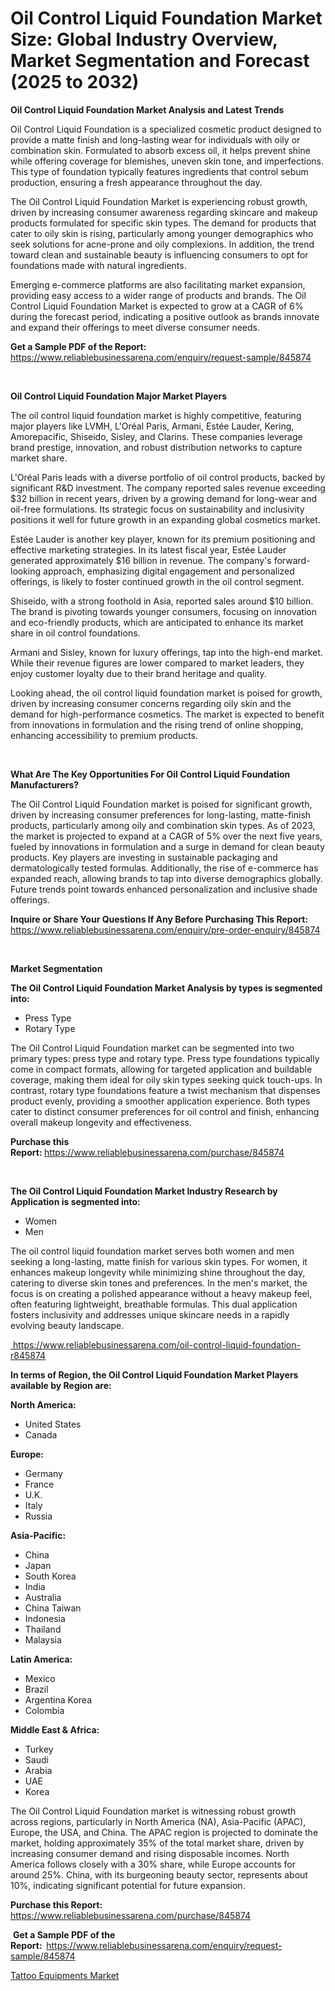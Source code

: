 <p><h1>Oil Control Liquid Foundation Market Size: Global Industry Overview, Market Segmentation and Forecast (2025 to 2032)</h1></p><p><strong>Oil Control Liquid Foundation Market Analysis and Latest Trends</strong></p>
<p><p>Oil Control Liquid Foundation is a specialized cosmetic product designed to provide a matte finish and long-lasting wear for individuals with oily or combination skin. Formulated to absorb excess oil, it helps prevent shine while offering coverage for blemishes, uneven skin tone, and imperfections. This type of foundation typically features ingredients that control sebum production, ensuring a fresh appearance throughout the day.</p><p>The Oil Control Liquid Foundation Market is experiencing robust growth, driven by increasing consumer awareness regarding skincare and makeup products formulated for specific skin types. The demand for products that cater to oily skin is rising, particularly among younger demographics who seek solutions for acne-prone and oily complexions. In addition, the trend toward clean and sustainable beauty is influencing consumers to opt for foundations made with natural ingredients. </p><p>Emerging e-commerce platforms are also facilitating market expansion, providing easy access to a wider range of products and brands. The Oil Control Liquid Foundation Market is expected to grow at a CAGR of 6% during the forecast period, indicating a positive outlook as brands innovate and expand their offerings to meet diverse consumer needs.</p></p>
<p><strong>Get a Sample PDF of the Report:&nbsp;</strong> <a href="https://www.reliablebusinessarena.com/enquiry/request-sample/845874?utm_campaign=2279&utm_medium=2&utm_source=Github&utm_content=ia&utm_term=08022025&utm_id=oil-control-liquid-foundation">https://www.reliablebusinessarena.com/enquiry/request-sample/845874</a></p>
<p>&nbsp;</p>
<p><strong>Oil Control Liquid Foundation Major Market Players</strong></p>
<p><p>The oil control liquid foundation market is highly competitive, featuring major players like LVMH, L'Oréal Paris, Armani, Estée Lauder, Kering, Amorepacific, Shiseido, Sisley, and Clarins. These companies leverage brand prestige, innovation, and robust distribution networks to capture market share.</p><p>L'Oréal Paris leads with a diverse portfolio of oil control products, backed by significant R&D investment. The company reported sales revenue exceeding $32 billion in recent years, driven by a growing demand for long-wear and oil-free formulations. Its strategic focus on sustainability and inclusivity positions it well for future growth in an expanding global cosmetics market.</p><p>Estée Lauder is another key player, known for its premium positioning and effective marketing strategies. In its latest fiscal year, Estée Lauder generated approximately $16 billion in revenue. The company's forward-looking approach, emphasizing digital engagement and personalized offerings, is likely to foster continued growth in the oil control segment.</p><p>Shiseido, with a strong foothold in Asia, reported sales around $10 billion. The brand is pivoting towards younger consumers, focusing on innovation and eco-friendly products, which are anticipated to enhance its market share in oil control foundations.</p><p>Armani and Sisley, known for luxury offerings, tap into the high-end market. While their revenue figures are lower compared to market leaders, they enjoy customer loyalty due to their brand heritage and quality.</p><p>Looking ahead, the oil control liquid foundation market is poised for growth, driven by increasing consumer concerns regarding oily skin and the demand for high-performance cosmetics. The market is expected to benefit from innovations in formulation and the rising trend of online shopping, enhancing accessibility to premium products.</p></p>
<p>&nbsp;</p>
<p><strong>What Are The Key Opportunities For Oil Control Liquid Foundation Manufacturers?</strong></p>
<p><p>The Oil Control Liquid Foundation market is poised for significant growth, driven by increasing consumer preferences for long-lasting, matte-finish products, particularly among oily and combination skin types. As of 2023, the market is projected to expand at a CAGR of 5% over the next five years, fueled by innovations in formulation and a surge in demand for clean beauty products. Key players are investing in sustainable packaging and dermatologically tested formulas. Additionally, the rise of e-commerce has expanded reach, allowing brands to tap into diverse demographics globally. Future trends point towards enhanced personalization and inclusive shade offerings.</p></p>
<p><strong>Inquire or Share Your Questions If Any Before Purchasing This Report:</strong> <a href="https://www.reliablebusinessarena.com/enquiry/pre-order-enquiry/845874?utm_campaign=2279&utm_medium=2&utm_source=Github&utm_content=ia&utm_term=08022025&utm_id=oil-control-liquid-foundation">https://www.reliablebusinessarena.com/enquiry/pre-order-enquiry/845874</a></p>
<p>&nbsp;</p>
<p><strong>Market Segmentation</strong></p>
<p><strong>The Oil Control Liquid Foundation Market Analysis by types is segmented into:</strong></p>
<p><ul><li>Press Type</li><li>Rotary Type</li></ul></p>
<p><p>The Oil Control Liquid Foundation market can be segmented into two primary types: press type and rotary type. Press type foundations typically come in compact formats, allowing for targeted application and buildable coverage, making them ideal for oily skin types seeking quick touch-ups. In contrast, rotary type foundations feature a twist mechanism that dispenses product evenly, providing a smoother application experience. Both types cater to distinct consumer preferences for oil control and finish, enhancing overall makeup longevity and effectiveness.</p></p>
<p><strong>Purchase this Report:&nbsp;</strong><a href="https://www.reliablebusinessarena.com/purchase/845874?utm_campaign=2279&utm_medium=2&utm_source=Github&utm_content=ia&utm_term=08022025&utm_id=oil-control-liquid-foundation">https://www.reliablebusinessarena.com/purchase/845874</a></p>
<p>&nbsp;</p>
<p><strong>The Oil Control Liquid Foundation Market Industry Research by Application is segmented into:</strong></p>
<p><ul><li>Women</li><li>Men</li></ul></p>
<p><p>The oil control liquid foundation market serves both women and men seeking a long-lasting, matte finish for various skin types. For women, it enhances makeup longevity while minimizing shine throughout the day, catering to diverse skin tones and preferences. In the men's market, the focus is on creating a polished appearance without a heavy makeup feel, often featuring lightweight, breathable formulas. This dual application fosters inclusivity and addresses unique skincare needs in a rapidly evolving beauty landscape.</p></p>
<p><a href="https://www.reliablebusinessarena.com/oil-control-liquid-foundation-r845874?utm_campaign=2279&utm_medium=2&utm_source=Github&utm_content=ia&utm_term=08022025&utm_id=oil-control-liquid-foundation">&nbsp;https://www.reliablebusinessarena.com/oil-control-liquid-foundation-r845874</a></p>
<p><strong>In terms of Region, the Oil Control Liquid Foundation Market Players available by Region are:</strong></p>
<p>
    <p> <strong> North America: </strong>
        <ul>
            <li>United States</li>
            <li>Canada</li>
        </ul>
        </p> 
    <p> <strong> Europe: </strong>
        <ul>
            <li>Germany</li>
            <li>France</li>
            <li>U.K.</li>
            <li>Italy</li>
            <li>Russia</li>
        </ul>
        </p> 
    <p> <strong> Asia-Pacific: </strong>
        <ul>
            <li>China</li>
            <li>Japan</li>
            <li>South Korea</li>
            <li>India</li>
            <li>Australia</li>
            <li>China Taiwan</li>
            <li>Indonesia</li>
            <li>Thailand</li>
            <li>Malaysia</li>
        </ul>
        </p> 
    <p> <strong> Latin America: </strong>
        <ul>
            <li>Mexico</li>
            <li>Brazil</li>
            <li>Argentina Korea</li>
            <li>Colombia</li>
        </ul>
        </p> 
    <p> <strong> Middle East & Africa: </strong>
        <ul>
            <li>Turkey</li>
            <li>Saudi</li>
            <li>Arabia</li>
            <li>UAE</li>
            <li>Korea</li>
        </ul>
    </p>
    </p>
<p><p>The Oil Control Liquid Foundation market is witnessing robust growth across regions, particularly in North America (NA), Asia-Pacific (APAC), Europe, the USA, and China. The APAC region is projected to dominate the market, holding approximately 35% of the total market share, driven by increasing consumer demand and rising disposable incomes. North America follows closely with a 30% share, while Europe accounts for around 25%. China, with its burgeoning beauty sector, represents about 10%, indicating significant potential for future expansion.</p></p>
<p><strong>Purchase this Report: </strong><a href="https://www.reliablebusinessarena.com/purchase/845874?utm_campaign=2279&utm_medium=2&utm_source=Github&utm_content=ia&utm_term=08022025&utm_id=oil-control-liquid-foundation">https://www.reliablebusinessarena.com/purchase/845874</a></p>
<p>&nbsp;<strong>Get a Sample PDF of the Report:&nbsp;&nbsp;</strong><a href="https://www.reliablebusinessarena.com/enquiry/request-sample/845874?utm_campaign=2279&utm_medium=2&utm_source=Github&utm_content=ia&utm_term=08022025&utm_id=oil-control-liquid-foundation">https://www.reliablebusinessarena.com/enquiry/request-sample/845874</a></p>
<p><strong></strong></p>
<p><p><a href="https://github.com/mayabungard8092/Market-Research-Report-List-1/blob/main/tattoo-equipments-market.md?utm_campaign=2279&utm_medium=2&utm_source=Github&utm_content=ia&utm_term=08022025&utm_id=oil-control-liquid-foundation">Tattoo Equipments Market</a></p></p>